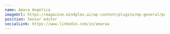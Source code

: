 ```yaml
---
name: Amara Angelica
imageUrl: https://magazine.mindplex.ai/wp-content/plugins/mp-general/public/assets/authors/amara.png
position: Senior editor
socialLink: https://www.linkedin.com/in/amaraa
---
```

